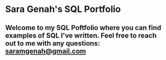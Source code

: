 # Sara Genah's SQL Portfolio

## Welcome to my SQL Poftfolio where you can find examples of SQL I've written. Feel free to reach out to me with any questions: saramgenah@gmail.com
